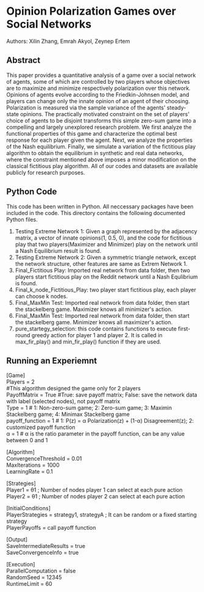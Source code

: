 
# Opinion Polarization Games over Social Networks
Authors: Xilin Zhang, Emrah Akyol, Zeynep Ertem
## Abstract 
This paper provides a quantitative analysis of a game over a social network of agents, some of which are controlled by two players whose objectives are to maximize and minimize respectively polarization over this network. Opinions of agents evolve according to the Friedkin-Johnsen model, and players can change only the innate opinion of an agent of their choosing. Polarization is measured via the sample variance of the agents' steady-state opinions. The practically motivated constraint on the set of players' choice of agents to be disjoint transforms this simple zero-sum game into a compelling and largely unexplored research problem. We first analyze the functional properties of this game and characterize the optimal best response for each player given the agent. Next, we analyze the properties of the Nash equilibrium. Finally, we simulate a variation of the fictitious play algorithm to obtain the equilibrium in synthetic and real data networks, where the constraint mentioned above imposes a minor modification on the classical fictitious play algorithm. All of our codes and datasets are available publicly for research purposes. 


## Python Code
This code has been written in Python. All neccessary packages have been included in the code. This directory contains the following documented Python files. 

1. Testing Extreme Network 1: Given a graph represented by the adjacency matrix, a vector of innate opinions(1, 0.5, 0), and the code for fictitious play that two players(Maximizer and Minimizer) play on the network until a Nash Equilibrium result is found.
2. Testing Extreme Network 2: Given a symmetric triangle network, except the network structure, other features are same as Extrem Network 1.
3. Final_Fictitious Play: Imported real network from data folder, then two players start fictitious play on the Reddit network until a Nash Equlibrium is found.
4. Final_k_node_Fictitious_Play: two player start fictitious play, each player can choose k nodes.
5. Final_MaxMin Test: Imported real network from data folder, then start the stackelberg game. Maximizer knows all minimizer's action.  
6. Final_MaxMin Test: Imported real network from data folder, then start the stackelberg game. Minimizer knows all maximizer's action.  
7. pure_startegy_selection: this code contains functions to execute first-round greedy action for player 1 and player 2. It is called in max_fir_play() and min_fir_play() function if they are used.

## Running an Experiemnt 
[Game] <br>
Players = 2 <br> #This algorithm designed the game only for 2 players <br>
PayoffMatrix = True  #True: save payoff matrix; False: save the network data with label (selected nodes), not payoff matrix <br>
Type = 1  # 1: Non-zero-sum game; 2: Zero-sum game; 3: Maximin Stackelberg game; 4: Minimax Stackelberg game<br>
payoff_function = 1  # 1: P(z) = α Polarization(z) + (1-α) Disagreement(z); 2: customized payoff function <br>
α = 1  # α is the ratio parameter in the payoff function, can be any value between 0 and 1<br>

[Algorithm] <br>
ConvergenceThreshold = 0.01 <br>
MaxIterations = 1000 <br>
LearningRate = 0.1 <br>

[Strategies] <br>
Player1 = θ1  ; Number of nodes player 1 can select at each pure action <br>
Player2 = θ1  ; Number of nodes player 2 can select at each pure action <br>

[InitialConditions] <br>
PlayerStrategies = strategy1, strategyA  ; It can be random or a fixed starting strategy <br>
PlayerPayoffs = call payoff function <br>

[Output] <br>
SaveIntermediateResults = true <br>
SaveConvergenceInfo = true <br>

[Execution] <br>
ParallelComputation = false <br>
RandomSeed = 12345 <br>
RuntimeLimit = 60 <br>

